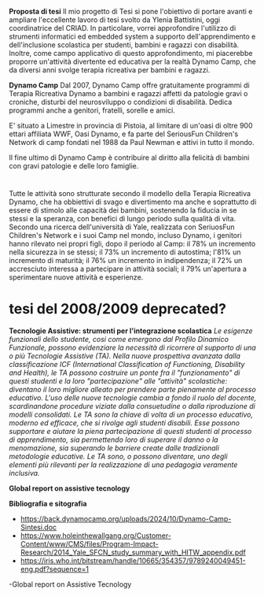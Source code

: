 **Proposta di tesi**
Il mio progetto di Tesi si pone l'obiettivo di portare avanti e ampliare l'eccellente lavoro di tesi svolto da Ylenia Battistini, oggi coordinatrice del CRIAD.
In particolare, vorrei approfondire l'utilizzo di strumenti informatici ed embedded system a supporto dell'apprendimento e dell'inclusione scolastica per studenti, bambini e ragazzi con disabilità.
Inoltre, come campo applicativo di questo approfondimento, mi piacerebbe proporre un'attività divertente ed educativa per la realtà Dynamo Camp, che da diversi anni svolge terapia ricreativa per bambini e ragazzi.

**Dynamo Camp**
Dal 2007, Dynamo Camp offre gratuitamente programmi di Terapia Ricreativa Dynamo a bambini e ragazzi affetti da patologie gravi o croniche, disturbi del neurosviluppo o condizioni di disabilità.
Dedica programmi anche a genitori, fratelli, sorelle e amici. 

E' situato a Limestre in provincia di Pistoia, al limitare di un'oasi di oltre 900 ettari affiliata WWF, Oasi Dynamo, e fa parte del SeriousFun Children's Network di camp fondati nel 1988 da Paul Newman e attivi in tutto il mondo.

Il fine ultimo di Dynamo Camp è contribuire al diritto alla felicità di bambini con gravi patologie e delle loro famiglie.

#
Tutte le attività sono strutturate secondo il modello della Terapia Ricreativa Dynamo, che ha obbiettivi di svago e divertimento ma anche e soprattutto di essere di stimolo alle capacità dei bambini, sostenendo la fiducia in se stessi e la speranza, con benefici di lungo periodo sulla qualità di vita.
Secondo una ricerca dell'università di Yale, realizzata con SeriuosFun Children's Network e i suoi Camp nel mondo, incluso Dynamo, i genitori hanno rilevato nei propri figli, dopo il periodo al Camp: il 78% un incremento nella sicurezza in se stessi; il 73% un incremento di autostima; l'81% un incremento di maturità; il 76% un incremento in indipendenza; il 72% un accresciuto interessa a partecipare in attività sociali; il 79% un'apertura a sperimentare nuove attività e esperienze.

# tesi del 2008/2009 deprecated?
**Tecnologie Assistive: strumenti per l'integrazione scolastica**
*Le esigenze funzionali dello studente, cosi come emergono dal Profilo Dinamico Funzionale, possono evidenziare la necessità di ricorrere al supporto di una o più Tecnologie Assistive (TA). Nella nuove prospettiva avanzata dalla classificazione ICF (International Classification of Functioning, Disability and Health), le TA possono costruire un ponte fra il "funzionamento" di questi studenti e la loro "partecipazione" alle "attività" scolastiche: diventano il loro migliore alleato per prendere parte pienamente al processo educativo. L'uso delle nuove tecnologie cambia a fondo il ruolo del docente, scardinandone procedure viziate dalla consuetudine o dalla riproduzione di modelli consolidati. Le TA sono la chiave di volta di un processo educativo, moderno ed efficace, che si rivolge agli studenti disabili. Esse possono supportare e aiutare la piena partecipazione di questi studenti al processo di apprendimento, sia permettendo loro di superare il danno o la menomazione, sia superando le barriere create dalle tradizionali metodologie educative. Le TA sono, o possono diventare, uno degli elementi più rilevanti per la realizzazione di una pedagogia veramente inclusiva.*


**Global report on assistive tecnology**
































**Bibliografia e sitografia**
- https://back.dynamocamp.org/uploads/2024/10/Dynamo-Camp-Sintesi.doc
- https://www.holeinthewallgang.org/Customer-Content/www/CMS/files/Program-Impact-Research/2014_Yale_SFCN_study_summary_with_HITW_appendix.pdf
- https://iris.who.int/bitstream/handle/10665/354357/9789240049451-eng.pdf?sequence=1

-Global report on Assistive Tecnology




